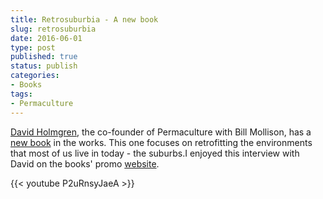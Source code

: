 ```yaml
---
title: Retrosuburbia - A new book
slug: retrosuburbia
date: 2016-06-01
type: post
published: true
status: publish
categories:
- Books
tags:
- Permaculture
---
```


<p><a href="http://permaculture.wikia.com/wiki/David_Holmgren">David Holmgren</a>, the co-founder of Permaculture with Bill Mollison, has a <a href="https://retrosuburbia.com">new book</a> in the works. This one focuses on retrofitting the environments that most of us live in today - the suburbs.I enjoyed this interview with David on the books' promo <a href="https://retrosuburbia.com">website</a>.</p>

{{< youtube P2uRnsyJaeA >}}